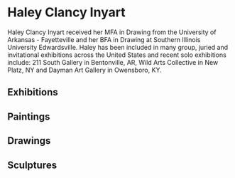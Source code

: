 
# Haley Clancy Inyart

Haley Clancy Inyart received her MFA in Drawing from the University of  Arkansas - Fayetteville and her BFA in Drawing at Southern Illinois University Edwardsville. Haley has been included in many group, juried and invitational exhibitions across the United States and recent solo exhibitions include: 211 South Gallery in Bentonville, AR, Wild Arts Collective in New Platz, NY and Dayman Art Gallery in Owensboro, KY.

## Exhibitions

## Paintings

## Drawings

## Sculptures



 
